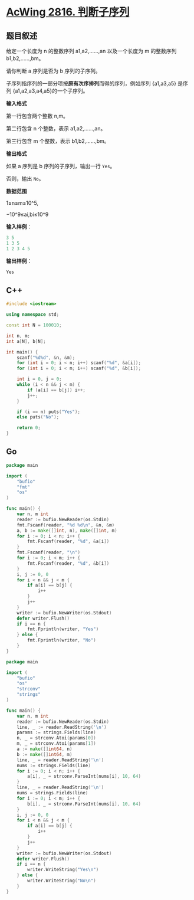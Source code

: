 # [AcWing 2816. 判断子序列](https://www.acwing.com/problem/content/2818/)

## 题目叙述

给定一个长度为 n 的整数序列 a1,a2,……,an 以及一个长度为 m 的整数序列 b1,b2,……,bm。

请你判断 a 序列是否为 b 序列的子序列。

子序列指序列的一部分项按**原有次序排列**而得的序列，例如序列 {a1,a3,a5} 是序列 {a1,a2,a3,a4,a5}的一个子序列。

**输入格式**

第一行包含两个整数 n,m。

第二行包含 n 个整数，表示 a1,a2,……,an。

第三行包含 m 个整数，表示 b1,b2,……,bm。

**输出格式**

如果 a 序列是 b 序列的子序列，输出一行 `Yes`。

否则，输出 `No`。

**数据范围**

1≤n≤m≤10^5,

−10^9≤ai,bi≤10^9

**输入样例**：

```cpp
3 5
1 3 5
1 2 3 4 5
```

**输出样例**：

```cpp
Yes
```

## C++

```cpp
#include <iostream>

using namespace std;

const int N = 100010;

int n, m;
int a[N], b[N];

int main() {
    scanf("%d%d", &n, &m);
    for (int i = 0; i < n; i++) scanf("%d", &a[i]);
    for (int i = 0; i < m; i++) scanf("%d", &b[i]);

    int i = 0, j = 0;
    while (i < n && j < m) {
        if (a[i] == b[j]) i++;
        j++;
    }

    if (i == n) puts("Yes");
    else puts("No");

    return 0;
}
```

## Go

```go
package main

import (
	"bufio"
	"fmt"
	"os"
)

func main() {
	var n, m int
	reader := bufio.NewReader(os.Stdin)
	fmt.Fscanf(reader, "%d %d\n", &n, &m)
	a, b := make([]int, n), make([]int, m)
	for i := 0; i < n; i++ {
		fmt.Fscanf(reader, "%d", &a[i])
	}
	fmt.Fscanf(reader, "\n")
	for i := 0; i < m; i++ {
		fmt.Fscanf(reader, "%d", &b[i])
	}
	i, j := 0, 0
	for i < n && j < m {
		if a[i] == b[j] {
			i++
		}
		j++
	}
	writer := bufio.NewWriter(os.Stdout)
	defer writer.Flush()
	if i == n {
		fmt.Fprintln(writer, "Yes")
	} else {
		fmt.Fprintln(writer, "No")
	}
}
```

```go
package main

import (
	"bufio"
	"os"
	"strconv"
	"strings"
)

func main() {
	var n, m int
	reader := bufio.NewReader(os.Stdin)
	line, _ := reader.ReadString('\n')
	params := strings.Fields(line)
	n, _ = strconv.Atoi(params[0])
	m, _ = strconv.Atoi(params[1])
	a := make([]int64, n)
	b := make([]int64, m)
	line, _ = reader.ReadString('\n')
	nums := strings.Fields(line)
	for i := 0; i < n; i++ {
		a[i], _ = strconv.ParseInt(nums[i], 10, 64)
	}
	line, _ = reader.ReadString('\n')
	nums = strings.Fields(line)
	for i := 0; i < m; i++ {
		b[i], _ = strconv.ParseInt(nums[i], 10, 64)
	}
	i, j := 0, 0
	for i < n && j < m {
		if a[i] == b[j] {
			i++
		}
		j++
	}
	writer := bufio.NewWriter(os.Stdout)
	defer writer.Flush()
	if i == n {
		writer.WriteString("Yes\n")
	} else {
		writer.WriteString("No\n")
	}
}
```

